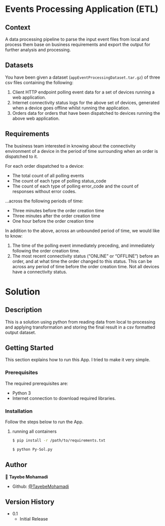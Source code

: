 # Events Processing Application (ETL)
## Context

A data processing pipeline to parse the input event files from local and process them base on business requirements and export the output for further analysis and processing.

## Datasets

You have been given a dataset (`appEventProcessingDataset.tar.gz`) of three csv files
containing the following:
1. Client HTTP endpoint polling event data for a set of devices running a web
application.
2. Internet connectivity status logs for the above set of devices, generated when a device
goes offline whilst running the application.
3. Orders data for orders that have been dispatched to devices running the above web
application.


## Requirements

The business team interested in knowing about the connectivity environment of a device in the period of
time surrounding when an order is dispatched to it.

For each order dispatched to a device:
* The total count of all polling events
* The count of each type of polling status_code
* The count of each type of polling error_code and the count of responses without error
codes.

...across the following periods of time:
* Three minutes before the order creation time
* Three minutes after the order creation time
* One hour before the order creation time

In addition to the above, across an unbounded period of time, we would like to know:
1. The time of the polling event immediately preceding, and immediately following the
order creation time.
2. The most recent connectivity status (“ONLINE” or “OFFLINE”) before an order, and at
what time the order changed to this status. This can be across any period of time
before the order creation time. Not all devices have a connectivity status.



# Solution

## Description
This is a solution using python from reading data from local to processing and applying transformation and storing the final result in a csv formatted output dataset. 

## Getting Started

This section explains how to run this App. I tried to make it very simple. 

### Prerequisites
The required prerequisites are:

* Python 3
* Internet connection to download required libraries.

### Installation

Follow the steps below to run the App.

1. running all containers
   ```sh
   $ pip install -r /path/to/requirements.txt
   ```
   ```sh
   $ python Py-Sol.py
   ```

## Author

👤 **Tayebe Mohamadi**

- Github: [@TayebeMohamadi](https://github.com/TayebeMohamadi)

## Version History
* 0.1
    * Initial Release
